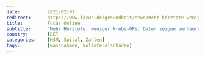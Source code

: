 ```yaml
---
date:          2021-02-02
redirect:      https://www.focus.de/gesundheit/news/mehr-herztote-weniger-krebs-ops-daten-zeigen-verheerende-corona-kollateralschaeden_id_12914874.html
title:         Focus Online
subtitle:      'Mehr Herztote, weniger Krebs-OPs: Daten zeigen verheerende Corona-Kollateralschäden'
country:       [DE]
categories:    [MSM, Spital, Zahlen]
tags:          [massnahmen, kollateralschäden]
---
```

